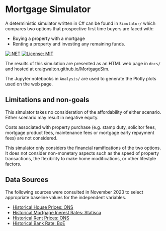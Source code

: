 # Mortgage Simulator

A deterministic simulator written in C# can be found in `Simulator/` which compares two options that prospective first time buyers are faced with:
* Buying a property with a mortgage
* Renting a property and investing any remaining funds.

[![.NET](https://github.com/craigwalton/MortgageSim/actions/workflows/dotnet.yml/badge.svg)](https://github.com/craigwalton/MortgageSim/actions/workflows/dotnet.yml)
[![License: MIT](https://img.shields.io/badge/License-MIT-yellow.svg)](https://opensource.org/licenses/MIT)

The results of this simulation are presented as an HTML web page in `docs/` and hosted at [craigwalton.github.io/MortgageSim](https://craigwalton.github.io/MortgageSim).

The Jupyter notebooks in `Analysis/` are used to generate the Plotly plots used on the web page.


## Limitations and non-goals

This simulator takes no consideration of the affordability of either scenario. Either scenario may result
in negative equity.

Costs associated with property purchase (e.g. stamp duty, solicitor fees, mortgage product fees, maintenance fees or
mortgage early repayment fees) are not considered.

This simulator only considers the financial ramifications of the two options. It does not consider non-monetary aspects
such as the speed of property transactions, the flexibility to make home modifications, or other lifestyle factors.


## Data Sources

The following sources were consulted in November 2023 to select appropriate baseline values for the independent variables.

* [Historical House Prices: ONS](https://www.ons.gov.uk/economy/inflationandpriceindices/bulletins/housepriceindex/august2023)
* [Historical Mortgage Inerest Rates: Statisca](https://www.statista.com/statistics/386301/uk-average-mortgage-interest-rates/)
* [Historical Rent Prices: ONS](https://www.ons.gov.uk/economy/inflationandpriceindices/bulletins/indexofprivatehousingrentalprices/september2023)
* [Historical Bank Rate: BoE](https://www.bankofengland.co.uk/boeapps/database/Bank-Rate.asp)
